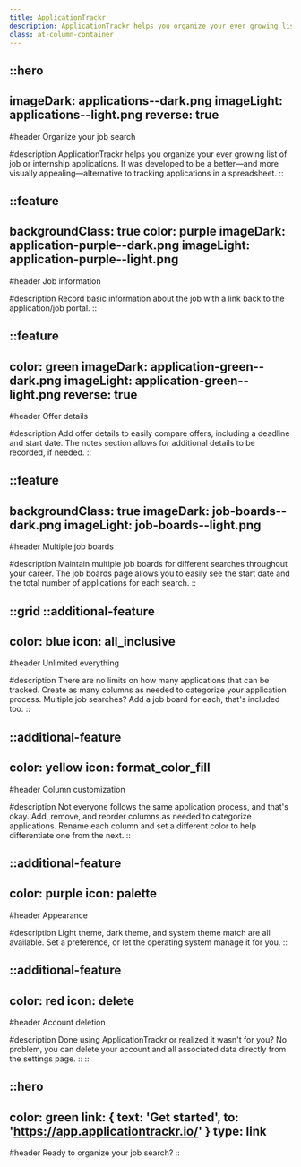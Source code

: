 ```yaml
---
title: ApplicationTrackr
description: ApplicationTrackr helps you organize your ever growing list of job or internship applications. It was developed to be a better—and more visually appealing—alternative to tracking applications in a spreadsheet.
class: at-column-container
---
```


::hero
---
imageDark: applications--dark.png
imageLight: applications--light.png
reverse: true
---
#header
Organize your job search

#description
ApplicationTrackr helps you organize your ever growing list of job or internship applications. It was developed to be a better—and more visually appealing—alternative to tracking applications in a spreadsheet.
::

::feature
---
backgroundClass: true
color: purple
imageDark: application-purple--dark.png
imageLight: application-purple--light.png
---

#header
Job information

#description
Record basic information about the job with a link back to the application/job portal.
::

::feature
---
color: green
imageDark: application-green--dark.png
imageLight: application-green--light.png
reverse: true
---

#header
Offer details

#description
Add offer details to easily compare offers, including a deadline and start date. The notes section allows for additional details to be recorded, if needed.
::

::feature
---
backgroundClass: true
imageDark: job-boards--dark.png
imageLight: job-boards--light.png
---

#header
Multiple job boards

#description
Maintain multiple job boards for different searches throughout your career. The job boards page allows you to easily see the start date and the total number of applications for each search.
::

::grid
  ::additional-feature
  ---
  color: blue
  icon: all_inclusive
  ---

  #header
  Unlimited everything

  #description
  There are no limits on how many applications that can be tracked. Create as many columns as needed to categorize your application process. Multiple job searches? Add a job board for each, that's included too.
  ::

  ::additional-feature
  ---
  color: yellow
  icon: format_color_fill
  ---

  #header
  Column customization

  #description
  Not everyone follows the same application process, and that's okay. Add, remove, and reorder columns as needed to categorize applications. Rename each column and set a different color to help differentiate one from the next.
  ::

  ::additional-feature
  ---
  color: purple
  icon: palette
  ---

  #header
  Appearance

  #description
  Light theme, dark theme, and system theme match are all available. Set a preference, or let the operating system manage it for you.
  ::

  ::additional-feature
  ---
  color: red
  icon: delete
  ---

  #header
  Account deletion

  #description
  Done using ApplicationTrackr or realized it wasn't for you? No problem, you can delete your account and all associated data directly from the settings page.
  ::
::

::hero
---
color: green
link: { text: 'Get started', to: 'https://app.applicationtrackr.io/' }
type: link
---
#header
Ready to organize your job search?
::

